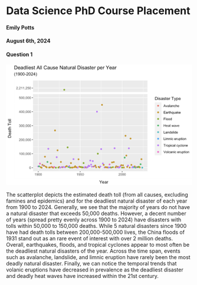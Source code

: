 # Data Science PhD Course Placement

#### Emily Potts

#### August 6th, 2024

#### Question 1

![](images/plot.png)

The scatterplot depicts the estimated death toll (from all causes, excluding famines and epidemics) and for the deadliest natural disaster of each year from 1900 to 2024. Generally, we see that the majority of years do not have a natural disaster that exceeds 50,000 deaths. However, a decent number of years (spread pretty evenly across 1900 to 2024) have disasters with tolls within 50,000 to 150,000 deaths. While 5 natural disasters since 1900 have had death tolls between 200,000-500,000 lives, the China floods of 1931 stand out as an rare event of interest with over 2 million deaths. Overall, earthquakes, floods, and tropical cyclones appear to most often be the deadliest natural disasters of the year. Across the time span, events such as avalanche, landslide, and limnic eruption have rarely been the most deadly natural disaster. Finally, we can notice the temporal trends that volanic eruptions have decreased in prevalence as the deadliest disaster and deadly heat waves have increased within the 21st century.
